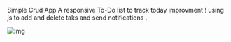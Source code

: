 Simple Crud App
A responsive To-Do list to track today improvment !
using js to add and delete taks and send notifications .

![img](https://github.com/Nada-webdev/Day1js-To-Do-list-/assets/140740775/741cbe20-38dd-427a-8dbb-634197cca512)
